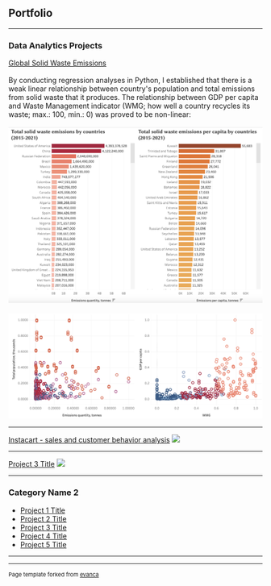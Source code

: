 ## Portfolio

---

### Data Analytics Projects  

[Global Solid Waste Emissions](https://public.tableau.com/views/Emissions_final_story_08_09_/Story1?:language=en-US&:display_count=n&:origin=viz_share_link)
<br><br>
By conducting regression analyses in Python, I established that there is a weak linear relationship between country's population and total emissions from solid waste that it produces. The relationship between GDP per capita and Waste Management indicator (WMG; how well a country recycles its waste; max.: 100, min.: 0) was proved to be non-linear: 
<br><br>
<img src="images/emissions_countries.png?raw=true"/>
<br><br>
<img src="images/emissions_clusters.png?raw=true"/>

---
[Instacart - sales and customer behavior analysis](https://github.com/alexborschke/PYTHON_INSTACART_PROJECT/blob/main/Final%20report_Instacart/Final%20report_AlexBorschke.xlsx)
<img src="images/dummy_thumbnail.jpg?raw=true"/>

---
[Project 3 Title](http://example.com/)
<img src="images/dummy_thumbnail.jpg?raw=true"/>

---

### Category Name 2

- [Project 1 Title](http://example.com/)
- [Project 2 Title](http://example.com/)
- [Project 3 Title](http://example.com/)
- [Project 4 Title](http://example.com/)
- [Project 5 Title](http://example.com/)

---




---
<p style="font-size:11px">Page template forked from <a href="https://github.com/evanca/quick-portfolio">evanca</a></p>
<!-- Remove above link if you don't want to attibute -->
